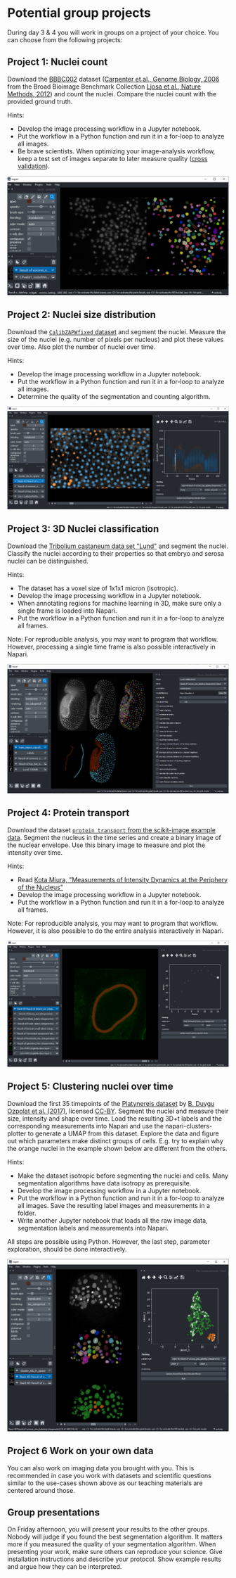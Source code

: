 # Potential group projects

During day 3 & 4 you will work in groups on a project of your choice. You can choose from the following projects:

## Project 1: Nuclei count

Download the [BBBC002](https://bbbc.broadinstitute.org/BBBC002) dataset 
([Carpenter et al., Genome Biology, 2006](http://genomebiology.com/2006/7/10/R100) from the 
Broad Bioimage Benchmark Collection [Ljosa et al., Nature Methods, 2012](http://dx.doi.org/10.1038/nmeth.2083)) and count the nuclei. 
Compare the nuclei count with the provided ground truth.

Hints: 
* Develop the image processing workflow in a Jupyter notebook.
* Put the workflow in a Python function and run it in a for-loop to analyze all images.
* Be brave scientists. When optimizing your image-analysis workflow, keep a test set of images separate to later measure quality ([cross validation](https://en.wikipedia.org/wiki/Cross-validation_(statistics))).

![img_2.png](img_2.png)

## Project 2: Nuclei size distribution

Download the [`CalibZAPWfixed` dataset](https://github.com/clEsperanto/clesperanto_example_data/blob/main/CalibZAPWfixed_000154_max.tif) and segment the nuclei.
Measure the size of the nuclei (e.g. number of pixels per nucleus) and plot these values over time. Also plot the number of nuclei over time.

Hints: 
* Develop the image processing workflow in a Jupyter notebook.
* Put the workflow in a Python function and run it in a for-loop to analyze all images.
* Determine the quality of the segmentation and counting algorithm.

![img_4.png](img_4.png)

## Project 3: 3D Nuclei classification

Download the [Tribolium castaneum data set "Lund"](https://github.com/clEsperanto/clesperanto_example_data/blob/main/Lund-100MB.tif) and segment the nuclei. 
Classify the nuclei according to their properties so that embryo and serosa nuclei can be distinguished.

Hints:
* The dataset has a voxel size of 1x1x1 micron (isotropic).
* Develop the image processing workflow in a Jupyter notebook.
* When annotating regions for machine learning in 3D, make sure only a single frame is loaded into Napari.
* Put the workflow in a Python function and run it in a for-loop to analyze all frames.

Note: For reproducible analysis, you may want to program that workflow. 
However, processing a single time frame is also possible interactively in Napari.

![img_3.png](img_3.png)

## Project 4: Protein transport

Download the dataset [`protein transport` from the scikit-image example data](https://scikit-image.org/docs/stable/api/skimage.data.html#skimage.data.protein_transport).
Segment the nucleus in the time series and create a binary image of the nuclear envelope. 
Use this binary image to measure and plot the intensity over time.

Hints:
* Read [Kota Miura, "Measurements of Intensity Dynamics at the Periphery of the Nucleus"](https://link.springer.com/chapter/10.1007/978-3-030-22386-1_2)
* Develop the image processing workflow in a Jupyter notebook.
* Put the workflow in a Python function and run it in a for-loop to analyze all frames.

Note: For reproducible analysis, you may want to program that workflow. 
However, it is also possible to do the entire analysis interactively in Napari.

![img_1.png](img_1.png)

## Project 5: Clustering nuclei over time

Download the first 35 timepoints of the [Platynereis dataset](https://doi.org/10.5281/zenodo.1063531) by [B. Duygu Ozpolat et al. (2017)](https://elifesciences.org/articles/30463), licensed [CC-BY](https://creativecommons.org/licenses/by/4.0/legalcode).
Segment the nuclei and measure their size, intensity and shape over time.
Load the resulting 3D+t labels and the corresponding measurements into Napari and use the napari-clusters-plotter to generate a UMAP from this dataset.
Explore the data and figure out which parameters make distinct groups of cells. E.g. try to explain why the orange nuclei in the example shown below are different from the others.

Hints:
* Make the dataset isotropic before segmenting the nuclei and cells. Many segmentation algorithms have data isotropy as prerequisite.
* Develop the image processing workflow in a Jupyter notebook.
* Put the workflow in a Python function and run it in a for-loop to analyze all images. Save the resulting label images and measurements in a folder.
* Write another Jupyter notebook that loads all the raw image data, segmentation labels and measurements into Napari.

All steps are possible using Python. However, the last step, parameter exploration, should be done interactively.

![img_6.png](img_6.png)

## Project 6 Work on your own data

You can also work on imaging data you brought with you. This is recommended in case you work with datasets and scientific questions similar to the use-cases shown above as our teaching materials are centered around those.

## Group presentations

On Friday afternoon, you will present your results to the other groups. 
Nobody will judge if you found the best segmentation algorithm. 
It matters more if you measured the quality of your segmentation algorithm. 
When presenting your work, make sure others can reproduce your science. 
Give installation instructions and describe your protocol. 
Show example results and argue how they can be interpreted. 
